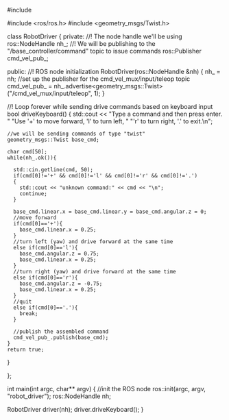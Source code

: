 #include <iostream>

#include <ros/ros.h>
#include <geometry_msgs/Twist.h>

class RobotDriver
{
private:
  //! The node handle we'll be using
  ros::NodeHandle nh_;
  //! We will be publishing to the "/base_controller/command" topic to issue commands
  ros::Publisher cmd_vel_pub_;

public:
  //! ROS node initialization
  RobotDriver(ros::NodeHandle &nh)
  {
    nh_ = nh;
    //set up the publisher for the cmd_vel_mux/input/teleop topic
    cmd_vel_pub_ = nh_.advertise<geometry_msgs::Twist>("/cmd_vel_mux/input/teleop", 1);
  }

  //! Loop forever while sending drive commands based on keyboard input
  bool driveKeyboard()
  {
    std::cout << "Type a command and then press enter.  "
      "Use '+' to move forward, 'l' to turn left, "
      "'r' to turn right, '.' to exit.\n";

    //we will be sending commands of type "twist"
    geometry_msgs::Twist base_cmd;

    char cmd[50];
    while(nh_.ok()){

      std::cin.getline(cmd, 50);
      if(cmd[0]!='+' && cmd[0]!='l' && cmd[0]!='r' && cmd[0]!='.')
      {
        std::cout << "unknown command:" << cmd << "\n";
        continue;
      }

      base_cmd.linear.x = base_cmd.linear.y = base_cmd.angular.z = 0;   
      //move forward
      if(cmd[0]=='+'){
        base_cmd.linear.x = 0.25;
      } 
      //turn left (yaw) and drive forward at the same time
      else if(cmd[0]=='l'){
        base_cmd.angular.z = 0.75;
        base_cmd.linear.x = 0.25;
      } 
      //turn right (yaw) and drive forward at the same time
      else if(cmd[0]=='r'){
        base_cmd.angular.z = -0.75;
        base_cmd.linear.x = 0.25;
      } 
      //quit
      else if(cmd[0]=='.'){
        break;
      }

      //publish the assembled command
      cmd_vel_pub_.publish(base_cmd);
    }
    return true;
  }

};

int main(int argc, char** argv)
{
  //init the ROS node
  ros::init(argc, argv, "robot_driver");
  ros::NodeHandle nh;

  RobotDriver driver(nh);
  driver.driveKeyboard();
}

